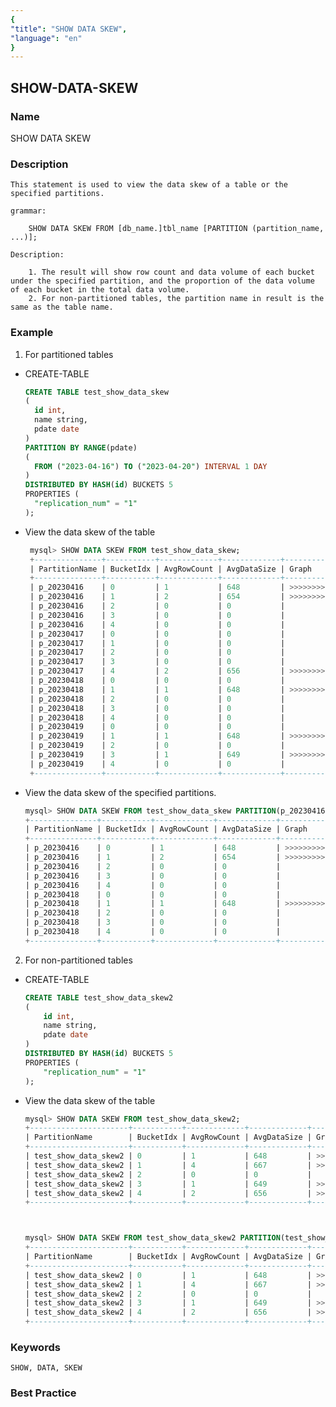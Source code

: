 ```yaml
---
{
"title": "SHOW DATA SKEW",
"language": "en"
}
---
```


<!-- 
Licensed to the Apache Software Foundation (ASF) under one
or more contributor license agreements.  See the NOTICE file
distributed with this work for additional information
regarding copyright ownership.  The ASF licenses this file
to you under the Apache License, Version 2.0 (the
"License"); you may not use this file except in compliance
with the License.  You may obtain a copy of the License at

  http://www.apache.org/licenses/LICENSE-2.0

Unless required by applicable law or agreed to in writing,
software distributed under the License is distributed on an
"AS IS" BASIS, WITHOUT WARRANTIES OR CONDITIONS OF ANY
KIND, either express or implied.  See the License for the
specific language governing permissions and limitations
under the License.
-->

## SHOW-DATA-SKEW

### Name

SHOW DATA SKEW

### Description

    This statement is used to view the data skew of a table or the specified partitions.

    grammar:

        SHOW DATA SKEW FROM [db_name.]tbl_name [PARTITION (partition_name, ...)];

    Description:

        1. The result will show row count and data volume of each bucket under the specified partition, and the proportion of the data volume of each bucket in the total data volume.
        2. For non-partitioned tables, the partition name in result is the same as the table name.

### Example
1. For partitioned tables

* CREATE-TABLE
    ```sql
    CREATE TABLE test_show_data_skew
    (
      id int, 
      name string, 
      pdate date
    ) 
    PARTITION BY RANGE(pdate) 
    (
      FROM ("2023-04-16") TO ("2023-04-20") INTERVAL 1 DAY
    ) 
    DISTRIBUTED BY HASH(id) BUCKETS 5
    PROPERTIES (
      "replication_num" = "1"
    );
    ```
* View the data skew of the table
   ```sql
    mysql> SHOW DATA SKEW FROM test_show_data_skew;
    +---------------+-----------+-------------+-------------+------------------------------------------------------------------------------------------------------+---------+
    | PartitionName | BucketIdx | AvgRowCount | AvgDataSize | Graph                                                                                                | Percent |
    +---------------+-----------+-------------+-------------+------------------------------------------------------------------------------------------------------+---------+
    | p_20230416    | 0         | 1           | 648         | >>>>>>>>>>>>>>>>>>>>>>>>>>>>>>>>>>>>>>>>>>>>>>>>>                                                    | 49.77 % |
    | p_20230416    | 1         | 2           | 654         | >>>>>>>>>>>>>>>>>>>>>>>>>>>>>>>>>>>>>>>>>>>>>>>>>>                                                   | 50.23 % |
    | p_20230416    | 2         | 0           | 0           |                                                                                                      | 00.00 % |
    | p_20230416    | 3         | 0           | 0           |                                                                                                      | 00.00 % |
    | p_20230416    | 4         | 0           | 0           |                                                                                                      | 00.00 % |
    | p_20230417    | 0         | 0           | 0           |                                                                                                      | 00.00 % |
    | p_20230417    | 1         | 0           | 0           |                                                                                                      | 00.00 % |
    | p_20230417    | 2         | 0           | 0           |                                                                                                      | 00.00 % |
    | p_20230417    | 3         | 0           | 0           |                                                                                                      | 00.00 % |
    | p_20230417    | 4         | 2           | 656         | >>>>>>>>>>>>>>>>>>>>>>>>>>>>>>>>>>>>>>>>>>>>>>>>>>>>>>>>>>>>>>>>>>>>>>>>>>>>>>>>>>>>>>>>>>>>>>>>>>>> | 100.00% |
    | p_20230418    | 0         | 0           | 0           |                                                                                                      | 00.00 % |
    | p_20230418    | 1         | 1           | 648         | >>>>>>>>>>>>>>>>>>>>>>>>>>>>>>>>>>>>>>>>>>>>>>>>>>>>>>>>>>>>>>>>>>>>>>>>>>>>>>>>>>>>>>>>>>>>>>>>>>>> | 100.00% |
    | p_20230418    | 2         | 0           | 0           |                                                                                                      | 00.00 % |
    | p_20230418    | 3         | 0           | 0           |                                                                                                      | 00.00 % |
    | p_20230418    | 4         | 0           | 0           |                                                                                                      | 00.00 % |
    | p_20230419    | 0         | 0           | 0           |                                                                                                      | 00.00 % |
    | p_20230419    | 1         | 1           | 648         | >>>>>>>>>>>>>>>>>>>>>>>>>>>>>>>>>>>>>>>>>>>>>>>>>                                                    | 49.96 % |
    | p_20230419    | 2         | 0           | 0           |                                                                                                      | 00.00 % |
    | p_20230419    | 3         | 1           | 649         | >>>>>>>>>>>>>>>>>>>>>>>>>>>>>>>>>>>>>>>>>>>>>>>>>>                                                   | 50.04 % |
    | p_20230419    | 4         | 0           | 0           |                                                                                                      | 00.00 % |
    +---------------+-----------+-------------+-------------+------------------------------------------------------------------------------------------------------+---------+
    ```
* View the data skew of the specified partitions.
    ```sql
    mysql> SHOW DATA SKEW FROM test_show_data_skew PARTITION(p_20230416, p_20230418);
    +---------------+-----------+-------------+-------------+------------------------------------------------------------------------------------------------------+---------+
    | PartitionName | BucketIdx | AvgRowCount | AvgDataSize | Graph                                                                                                | Percent |
    +---------------+-----------+-------------+-------------+------------------------------------------------------------------------------------------------------+---------+
    | p_20230416    | 0         | 1           | 648         | >>>>>>>>>>>>>>>>>>>>>>>>>>>>>>>>>>>>>>>>>>>>>>>>>                                                    | 49.77 % |
    | p_20230416    | 1         | 2           | 654         | >>>>>>>>>>>>>>>>>>>>>>>>>>>>>>>>>>>>>>>>>>>>>>>>>>                                                   | 50.23 % |
    | p_20230416    | 2         | 0           | 0           |                                                                                                      | 00.00 % |
    | p_20230416    | 3         | 0           | 0           |                                                                                                      | 00.00 % |
    | p_20230416    | 4         | 0           | 0           |                                                                                                      | 00.00 % |
    | p_20230418    | 0         | 0           | 0           |                                                                                                      | 00.00 % |
    | p_20230418    | 1         | 1           | 648         | >>>>>>>>>>>>>>>>>>>>>>>>>>>>>>>>>>>>>>>>>>>>>>>>>>>>>>>>>>>>>>>>>>>>>>>>>>>>>>>>>>>>>>>>>>>>>>>>>>>> | 100.00% |
    | p_20230418    | 2         | 0           | 0           |                                                                                                      | 00.00 % |
    | p_20230418    | 3         | 0           | 0           |                                                                                                      | 00.00 % |
    | p_20230418    | 4         | 0           | 0           |                                                                                                      | 00.00 % |
    +---------------+-----------+-------------+-------------+------------------------------------------------------------------------------------------------------+---------+
    ```

2. For non-partitioned tables

* CREATE-TABLE
    ```sql
    CREATE TABLE test_show_data_skew2
    (
        id int, 
        name string, 
        pdate date
    ) 
    DISTRIBUTED BY HASH(id) BUCKETS 5
    PROPERTIES (
        "replication_num" = "1"
    );
    ```
* View the data skew of the table
    ```sql
    mysql> SHOW DATA SKEW FROM test_show_data_skew2;
    +----------------------+-----------+-------------+-------------+---------------------------+---------+
    | PartitionName        | BucketIdx | AvgRowCount | AvgDataSize | Graph                     | Percent |
    +----------------------+-----------+-------------+-------------+---------------------------+---------+
    | test_show_data_skew2 | 0         | 1           | 648         | >>>>>>>>>>>>>>>>>>>>>>>>  | 24.73 % |
    | test_show_data_skew2 | 1         | 4           | 667         | >>>>>>>>>>>>>>>>>>>>>>>>> | 25.46 % |
    | test_show_data_skew2 | 2         | 0           | 0           |                           | 00.00 % |
    | test_show_data_skew2 | 3         | 1           | 649         | >>>>>>>>>>>>>>>>>>>>>>>>  | 24.77 % |
    | test_show_data_skew2 | 4         | 2           | 656         | >>>>>>>>>>>>>>>>>>>>>>>>> | 25.04 % |
    +----------------------+-----------+-------------+-------------+---------------------------+---------+



    mysql> SHOW DATA SKEW FROM test_show_data_skew2 PARTITION(test_show_data_skew2);
    +----------------------+-----------+-------------+-------------+---------------------------+---------+
    | PartitionName        | BucketIdx | AvgRowCount | AvgDataSize | Graph                     | Percent |
    +----------------------+-----------+-------------+-------------+---------------------------+---------+
    | test_show_data_skew2 | 0         | 1           | 648         | >>>>>>>>>>>>>>>>>>>>>>>>  | 24.73 % |
    | test_show_data_skew2 | 1         | 4           | 667         | >>>>>>>>>>>>>>>>>>>>>>>>> | 25.46 % |
    | test_show_data_skew2 | 2         | 0           | 0           |                           | 00.00 % |
    | test_show_data_skew2 | 3         | 1           | 649         | >>>>>>>>>>>>>>>>>>>>>>>>  | 24.77 % |
    | test_show_data_skew2 | 4         | 2           | 656         | >>>>>>>>>>>>>>>>>>>>>>>>> | 25.04 % |
    +----------------------+-----------+-------------+-------------+---------------------------+---------+
    ```

### Keywords

    SHOW, DATA, SKEW

### Best Practice